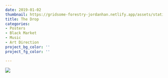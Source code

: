```yaml
---
date: 2019-01-02
thumbnail: https://gridsome-forestry-jordanhan.netlify.app/assets/static/2020_contrast_poster_01_dribbble_190104_v1_2x-2.jpg
title: The Drop
categories:
- Posters
- Black Market
- Music
- Art Direction
project_bg_color: ''
project_fg_color: ''

---
```

![](/uploads/BMK_TheDrop_Poster_01_Dribbble_190103_v2-01.jpg)
